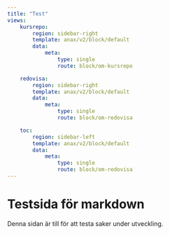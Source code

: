 ```yaml
---
title: "Test"
views:
    kursrepo:
        region: sidebar-right
        template: anax/v2/block/default
        data:
            meta:
                type: single
                route: block/om-kursrepo

    redovisa:
        region: sidebar-right
        template: anax/v2/block/default
        data:
            meta:
                type: single
                route: block/om-redovisa

    toc:
        region: sidebar-left
        template: anax/v2/block/default
        data:
            meta:
                type: single
                route: block/om-redovisa
---
```


Testsida för markdown
=====================

Denna sidan är till för att testa saker under utveckling.
